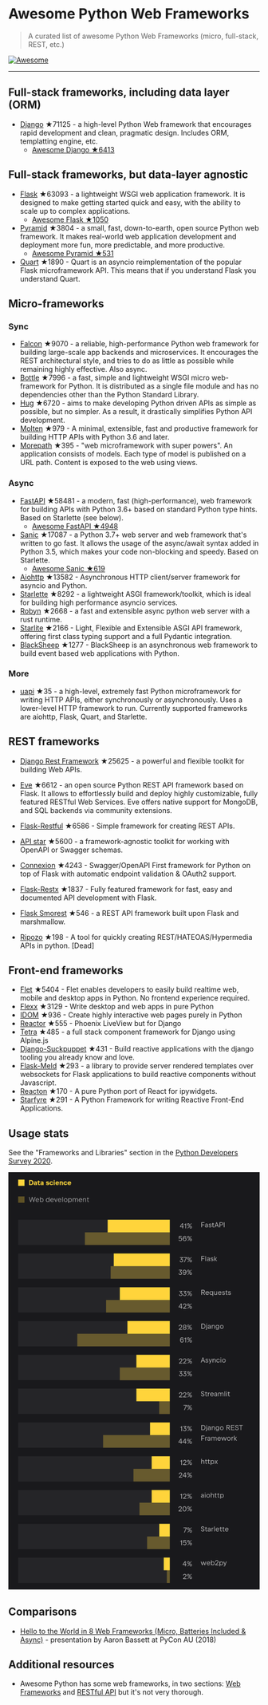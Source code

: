 # Awesome Python Web Frameworks


> A curated list of awesome Python Web Frameworks (micro, full-stack, REST, etc.)


[![Awesome](https://awesome.re/badge.svg)](https://awesome.re)

---

## Full-stack frameworks, including data layer (ORM)


- [Django](https://github.com/django/django) ★71125 - a high-level Python Web framework that encourages rapid development and clean, pragmatic design. Includes ORM, templatting engine, etc.
  - [Awesome Django ★6413](https://github.com/wsvincent/awesome-django)


## Full-stack frameworks, but data-layer agnostic

- [Flask](https://github.com/pallets/flask) ★63093 - a lightweight WSGI web application framework. It is designed to make getting started quick and easy, with the ability to scale up to complex applications.
  - [Awesome Flask ★1050](https://github.com/mjhea0/awesome-flask)
- [Pyramid](https://github.com/Pylons/pyramid) ★3804 - a small, fast, down-to-earth, open source Python web framework. It makes real-world web application development and deployment more fun, more predictable, and more productive.
  - [Awesome Pyramid ★531](https://github.com/uralbash/awesome-pyramid)
- [Quart](https://github.com/pallets/quart) ★1890 - Quart is an asyncio reimplementation of the popular Flask microframework API. This means that if you understand Flask you understand Quart.


## Micro-frameworks

### Sync

- [Falcon](https://github.com/falconry/falcon) ★9070 - a reliable, high-performance Python web framework for building large-scale app backends and microservices. It encourages the REST architectural style, and tries to do as little as possible while remaining highly effective. Also async.
- [Bottle](https://github.com/bottlepy/bottle) ★7996 - a fast, simple and lightweight WSGI micro web-framework for Python. It is distributed as a single file module and has no dependencies other than the Python Standard Library.
- [Hug](https://github.com/hugapi/hug) ★6720 - aims to make developing Python driven APIs as simple as possible, but no simpler. As a result, it drastically simplifies Python API development.
- [Molten](https://github.com/Bogdanp/molten) ★979 - A minimal, extensible, fast and productive framework for building HTTP APIs with Python 3.6 and later.
- [Morepath](https://github.com/morepath/morepath) ★395 - "web microframework with super powers". An application consists of models. Each type of model is published on a URL path. Content is exposed to the web using views.


### Async

- [FastAPI](https://github.com/tiangolo/fastapi) ★58481 - a modern, fast (high-performance), web framework for building APIs with Python 3.6+ based on standard Python type hints. Based on Starlette (see below).
  - [Awesome FastAPI ★4948](https://github.com/mjhea0/awesome-fastapi)
- [Sanic](https://github.com/sanic-org/sanic) ★17087 - a Python 3.7+ web server and web framework that's written to go fast. It allows the usage of the async/await syntax added in Python 3.5, which makes your code non-blocking and speedy. Based on Starlette.
  - [Awesome Sanic ★619](https://github.com/mekicha/awesome-sanic)
- [Aiohttp](https://github.com/aio-libs/aiohttp) ★13582 - Asynchronous HTTP client/server framework for asyncio and Python.
- [Starlette](https://github.com/encode/starlette) ★8292 - a lightweight ASGI framework/toolkit, which is ideal for building high performance asyncio services.
- [Robyn](https://github.com/sansyrox/robyn) ★2668 - a fast and extensible async python web server with a rust runtime.
- [Starlite](https://github.com/starlite-api/starlite) ★2166 -  Light, Flexible and Extensible ASGI API framework,  offering first class typing support and a full Pydantic integration.
- [BlackSheep](https://github.com/Neoteroi/BlackSheep) ★1277 - BlackSheep is an asynchronous web framework to build event based web applications with Python.

### More
- [uapi](https://github.com/Tinche/uapi) ★35 - a high-level, extremely fast Python microframework for writing HTTP APIs, either synchronously or asynchronously. Uses a lower-level HTTP framework to run. Currently supported frameworks are aiohttp, Flask, Quart, and Starlette.


## REST frameworks

- [Django Rest Framework](https://github.com/encode/django-rest-framework) ★25625 - a powerful and flexible toolkit for building Web APIs.
- [Eve](https://github.com/pyeve/eve) ★6612 - an open source Python REST API framework based on Flask. It allows to effortlessly build and deploy highly customizable, fully featured RESTful Web Services. Eve offers native support for MongoDB, and SQL backends via community extensions.
- [Flask-Restful](https://github.com/flask-restful/flask-restful) ★6586 - Simple framework for creating REST APIs.
- [API star](https://github.com/encode/apistar) ★5600 - a framework-agnostic toolkit for working with OpenAPI or Swagger schemas.
- [Connexion](https://github.com/zalando/connexion) ★4243 - Swagger/OpenAPI First framework for Python on top of Flask with automatic endpoint validation & OAuth2 support.
- [Flask-Restx](https://github.com/python-restx/flask-restx) ★1837 - Fully featured framework for fast, easy and documented API development with Flask.
- [Flask Smorest](https://github.com/marshmallow-code/flask-smorest) ★546 - a REST API framework built upon Flask and marshmallow.

- [Ripozo](https://github.com/vertical-knowledge/ripozo) ★198 -  A tool for quickly creating REST/HATEOAS/Hypermedia APIs in python. [Dead]


## Front-end frameworks

- [Flet](https://github.com/flet-dev/flet) ★5404 - Flet enables developers to easily build realtime web, mobile and desktop apps in Python. No frontend experience required.
- [Flexx](https://github.com/flexxui/flexx) ★3129 -  Write desktop and web apps in pure Python
- [IDOM](https://github.com/idom-team/idom) ★936 - Create highly interactive web pages purely in Python
- [Reactor](https://github.com/edelvalle/reactor) ★555 -  Phoenix LiveView but for Django
- [Tetra](https://github.com/samwillis/tetra) ★485 - a full stack component framework for Django using Alpine.js
- [Django-Suckpuppet](https://github.com/jonathan-s/django-sockpuppet) ★431 - Build reactive applications with the django tooling you already know and love.
- [Flask-Meld](https://github.com/mikeabrahamsen/Flask-Meld) ★293 - a library to provide server rendered templates over websockets for Flask applications to build reactive components without Javascript.
- [Reacton](https://github.com/widgetti/reacton) ★170 - A pure Python port of React for ipywidgets.
- [Starfyre](https://github.com/sansyrox/starfyre) ★291 - A Python Framework for writing Reactive Front-End Applications.


## Usage stats

See the "Frameworks and Libraries" section in the [Python Developers Survey 2020](https://www.jetbrains.com/lp/python-developers-survey-2020/).


![Stats](https://raw.githubusercontent.com/sfermigier/awesome-python-web-frameworks/main/python-web-frameworks-usage.png)


## Comparisons

- [Hello to the World in 8 Web Frameworks (Micro, Batteries Included & Async)](https://noti.st/aaronbassett/lK9Ah7/hello-to-the-world-in-8-web-frameworks-micro-batteries-included-async) - presentation by Aaron Bassett at PyCon AU (2018)


## Additional resources

- Awesome Python has some web frameworks, in two sections: [Web Frameworks](https://github.com/vinta/awesome-python#web-frameworks) and [RESTful API](https://github.com/vinta/awesome-python#restful-api) but it's not very thorough.
